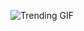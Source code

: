 ![Trending GIF](https://media4.giphy.com/media/v1.Y2lkPThiYjIxNzcybWs2dnoyZXFpY2JybXdpZmF2bThnbzJqZDk3dzNkdGg0aDY4emFvNSZlcD12MV9naWZzX3NlYXJjaCZjdD1n/2jMtpIi8mhE8ctiMtK/giphy.gif)
